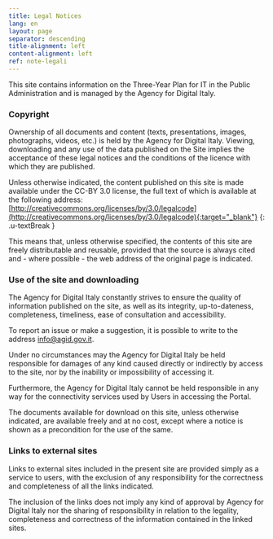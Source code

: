 ```yaml
---
title: Legal Notices
lang: en
layout: page
separator: descending
title-alignment: left
content-alignment: left
ref: note-legali
---
```

This site contains information on the Three-Year Plan for IT in the Public Administration and is managed by the Agency for Digital Italy.

### Copyright
Ownership of all documents and content (texts, presentations, images, photographs, videos, etc.) is held by the Agency for Digital Italy.
Viewing, downloading and any use of the data published on the Site implies the acceptance of these legal notices and the conditions of the licence with which they are published.

Unless otherwise indicated, the content published on this site is made available under the CC-BY 3.0 license, the full text of which is available at the following address: [http://creativecommons.org/licenses/by/3.0/legalcode](http://creativecommons.org/licenses/by/3.0/legalcode){:target="_blank"}
{: .u-textBreak }

This means that, unless otherwise specified, the contents of this site are freely distributable and reusable, provided that the source is always cited and - where possible - the web address of the original page is indicated.

### Use of the site and downloading
The Agency for Digital Italy constantly strives to ensure the quality of information published on the site, as well as its integrity, up-to-dateness, completeness, timeliness, ease of consultation and accessibility.

To report an issue or make a suggestion, it is possible to write to the address [info@agid.gov.it](mailto:info@agid.gov.it).

Under no circumstances may the Agency for Digital Italy be held responsible for damages of any kind caused directly or indirectly by access to the site, nor by the inability or impossibility of accessing it.

Furthermore, the Agency for Digital Italy cannot be held responsible in any way for the connectivity services used by Users in accessing the Portal.

The documents available for download on this site, unless otherwise indicated, are available freely and at no cost, except where a notice is shown as a precondition for the use of the same.

### Links to external sites
Links to external sites included in the present site are provided simply as a service to users, with the exclusion of any responsibility for the correctness and completeness of all the links indicated.

The inclusion of the links does not imply any kind of approval by Agency for Digital Italy nor the sharing of responsibility in relation to the legality, completeness and correctness of the information contained in the linked sites.
